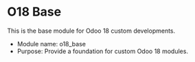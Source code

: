 # O18 Base

This is the base module for Odoo 18 custom developments.

- Module name: o18_base
- Purpose: Provide a foundation for custom Odoo 18 modules. 